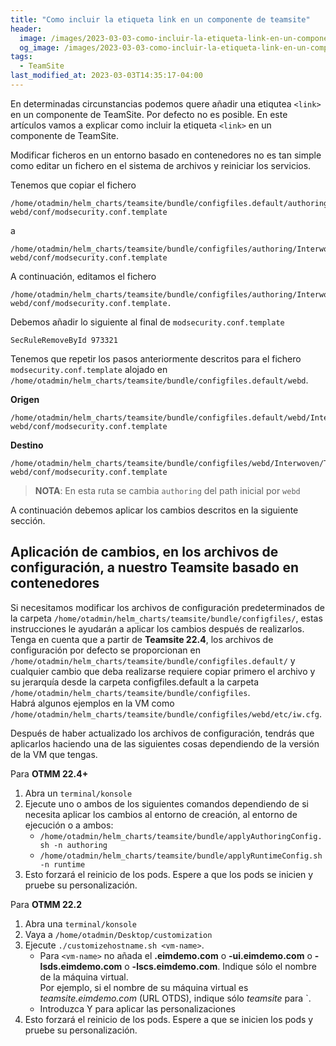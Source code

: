 ```yaml
---
title: "Como incluir la etiqueta link en un componente de teamsite"
header:
  image: /images/2023-03-03-como-incluir-la-etiqueta-link-en-un-componente-de-teamsite/como-incluir-la-etiqueta-link-en-un-componente-de-teamsite.png
  og_image: /images/2023-03-03-como-incluir-la-etiqueta-link-en-un-componente-de-teamsite/como-incluir-la-etiqueta-link-en-un-componente-de-teamsite.png
tags:
  - TeamSite
last_modified_at: 2023-03-03T14:35:17-04:00
---
```


En determinadas circunstancias podemos quere añadir una etiqutea `<link>` en un componente de TeamSite. Por defecto no es posible. 
En este artículos vamos a explicar como incluir la etiqueta `<link>` en un componente de TeamSite.

Modificar ficheros en un entorno basado en contenedores no es tan simple como editar un fichero en el sistema de archivos y reiniciar los servicios.  

Tenemos que copiar el fichero

```console
/home/otadmin/helm_charts/teamsite/bundle/configfiles.default/authoring/Interwoven/TeamSite/iw-webd/conf/modsecurity.conf.template 
```

a 

```console
/home/otadmin/helm_charts/teamsite/bundle/configfiles/authoring/Interwoven/TeamSite/iw-webd/conf/modsecurity.conf.template 
```

A continuación, editamos el fichero 

```console
/home/otadmin/helm_charts/teamsite/bundle/configfiles/authoring/Interwoven/TeamSite/iw-webd/conf/modsecurity.conf.template.   
```

Debemos añadir lo siguiente al final de `modsecurity.conf.template` 

```console
SecRuleRemoveById 973321
```

Tenemos que repetir los pasos anteriormente descritos para el fichero `modsecurity.conf.template` alojado en `/home/otadmin/helm_charts/teamsite/bundle/configfiles.default/webd`. 

**Origen**

```console
/home/otadmin/helm_charts/teamsite/bundle/configfiles.default/webd/Interwoven/TeamSite/iw-webd/conf/modsecurity.conf.template 
```

**Destino**

```console
/home/otadmin/helm_charts/teamsite/bundle/configfiles/webd/Interwoven/TeamSite/iw-webd/conf/modsecurity.conf.template 
```

> **NOTA**: En esta ruta se cambia `authoring` del path inicial por `webd`

A continuación debemos aplicar los cambios descritos en la siguiente sección.


## Aplicación de cambios, en los archivos de configuración, a nuestro Teamsite basado en contenedores

Si necesitamos modificar los archivos de configuración predeterminados de la carpeta `/home/otadmin/helm_charts/teamsite/bundle/configfiles/`, 
estas instrucciones le ayudarán a aplicar los cambios después de realizarlos. Tenga en cuenta que a partir de **Teamsite 22.4**, los archivos de 
configuración por defecto se proporcionan en `/home/otadmin/helm_charts/teamsite/bundle/configfiles.default/` y cualquier cambio que deba realizarse 
requiere copiar primero el archivo y su jerarquía desde la carpeta configfiles.default a la carpeta `/home/otadmin/helm_charts/teamsite/bundle/configfiles`.  
Habrá algunos ejemplos en la VM como `/home/otadmin/helm_charts/teamsite/bundle/configfiles/webd/etc/iw.cfg`.

Después de haber actualizado los archivos de configuración, tendrás que aplicarlos haciendo una de las siguientes cosas dependiendo de la versión de la VM que tengas. 

Para **OTMM 22.4+**
   1. Abra un `terminal/konsole`
   2. Ejecute uno o ambos de los siguientes comandos dependiendo de si necesita aplicar los cambios al entorno de creación, al entorno de ejecución o a ambos:
      -	`/home/otadmin/helm_charts/teamsite/bundle/applyAuthoringConfig.sh -n authoring`
      -	`/home/otadmin/helm_charts/teamsite/bundle/applyRuntimeConfig.sh -n runtime`
   3. Esto forzará el reinicio de los pods. Espere a que los pods se inicien y pruebe su personalización.

Para **OTMM 22.2**
   1. Abra una `terminal/konsole`
   2. Vaya a `/home/otadmin/Desktop/customization`
   3. Ejecute `./customizehostname.sh <vm-name>`.
      -	Para `<vm-name>` no añada el **.eimdemo.com** o **-ui.eimdemo.com** o **-lsds.eimdemo.com** o 
         **-lscs.eimdemo.com**.  Indique sólo el nombre de la máquina virtual.  
         Por ejemplo, si el nombre de su máquina virtual es *teamsite.eimdemo.com* (URL OTDS), 
         indique sólo *teamsite* para `<vm-name>.
      -	Introduzca Y para aplicar las personalizaciones
   4. Esto forzará el reinicio de los pods. Espere a que se inicien los pods y pruebe su personalización.